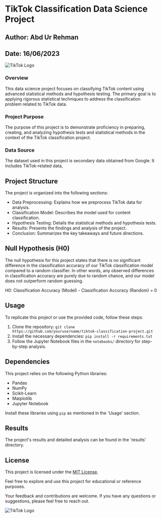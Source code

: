 # TikTok Classification Data Science Project

## Author: Abd Ur Rehman
## Date: 16/06/2023

![TikTok Logo](tiktok-logo.png)

### Overview

This data science project focuses on classifying TikTok content using advanced statistical methods and hypothesis testing. The primary goal is to applying rigorous statistical techniques to address the classification problem related to TikTok data.

### Project Purpose

The purpose of this project is to demonstrate proficiency in preparing, creating, and analyzing hypothesis tests and statistical methods in the context of the TikTok classification project.

### Data Source

The dataset used in this project is secondary data obtained from Google. It includes TikTok-related data,



## Project Structure

The project is organized into the following sections:

- Data Preprocessing: Explains how we preprocess TikTok data for analysis.
- Classification Model: Describes the model used for content classification.
- Hypothesis Testing: Details the statistical methods and hypothesis tests.
- Results: Presents the findings and analysis of the project.
- Conclusion: Summarizes the key takeaways and future directions.

## Null Hypothesis (H0)

The null hypothesis for this project states that there is no significant difference in the classification accuracy of our TikTok classification model compared to a random classifier. In other words, any observed differences in classification accuracy are purely due to random chance, and our model does not outperform random guessing.

H0: Classification Accuracy (Model) - Classification Accuracy (Random) = 0

## Usage

To replicate this project or use the provided code, follow these steps:

1. Clone the repository: `git clone https://github.com/yourusername/tiktok-classification-project.git`
2. Install the necessary dependencies: `pip install -r requirements.txt`
3. Follow the Jupyter Notebook files in the `notebooks/` directory for step-by-step analysis.

## Dependencies

This project relies on the following Python libraries:

- Pandas
- NumPy
- Scikit-Learn
- Matplotlib
- Jupyter Notebook

Install these libraries using `pip` as mentioned in the 'Usage' section.

## Results

The project's results and detailed analysis can be found in the 'results' directory.

## License

This project is licensed under the [MIT License](LICENSE).

Feel free to explore and use this project for educational or reference purposes.

Your feedback and contributions are welcome. If you have any questions or suggestions, please feel free to reach out.

![TikTok Logo](tiktok-logo.png)

